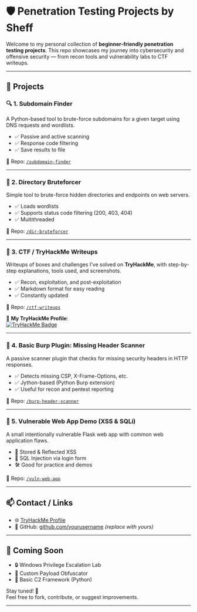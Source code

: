 # 🛡️ Penetration Testing Projects by Sheff

Welcome to my personal collection of **beginner-friendly penetration testing projects**. This repo showcases my journey into cybersecurity and offensive security — from recon tools and vulnerability labs to CTF writeups.

---

## 🚀 Projects

### 🔍 1. Subdomain Finder
A Python-based tool to brute-force subdomains for a given target using DNS requests and wordlists.

- ✅ Passive and active scanning
- ✅ Response code filtering
- ✅ Save results to file

📁 Repo: [`/subdomain-finder`](./subdomain-finder)

---

### 📂 2. Directory Bruteforcer
Simple tool to brute-force hidden directories and endpoints on web servers.

- ✅ Loads wordlists
- ✅ Supports status code filtering (200, 403, 404)
- ✅ Multithreaded

📁 Repo: [`/dir-bruteforcer`](./dir-bruteforcer)

---

### 🧠 3. CTF / TryHackMe Writeups
Writeups of boxes and challenges I’ve solved on **TryHackMe**, with step-by-step explanations, tools used, and screenshots.

- ✅ Recon, exploitation, and post-exploitation
- ✅ Markdown format for easy reading
- ✅ Constantly updated

📁 Repo: [`/ctf-writeups`](./ctf-writeups)

🔗 **My TryHackMe Profile**:  
[![TryHackMe Badge](https://tryhackme-badges.s3.amazonaws.com/sheff.png)](https://tryhackme.com/p/sheff)

---

### 💬 4. Basic Burp Plugin: Missing Header Scanner
A passive scanner plugin that checks for missing security headers in HTTP responses.

- ✅ Detects missing CSP, X-Frame-Options, etc.
- ✅ Jython-based (Python Burp extension)
- ✅ Useful for recon and pentest reporting

📁 Repo: [`/burp-header-scanner`](./burp-header-scanner)

---

### 🧪 5. Vulnerable Web App Demo (XSS & SQLi)
A small intentionally vulnerable Flask web app with common web application flaws.

- 🐞 Stored & Reflected XSS
- 🐞 SQL Injection via login form
- 🛠️ Good for practice and demos

📁 Repo: [`/vuln-web-app`](./vuln-web-app)

---

## 📫 Contact / Links

- 🌐 [TryHackMe Profile](https://tryhackme.com/p/sheff)
- 🐙 GitHub: [github.com/yourusername](https://github.com/yourusername) *(replace with yours)*

---

## 🧠 Coming Soon
- 🔒 Windows Privilege Escalation Lab
- 🧰 Custom Payload Obfuscator
- 🧵 Basic C2 Framework (Python)

Stay tuned! 👀  
Feel free to fork, contribute, or suggest improvements.

---

